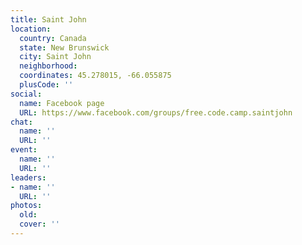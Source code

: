 ```yaml
---
title: Saint John
location:
  country: Canada
  state: New Brunswick
  city: Saint John
  neighborhood: 
  coordinates: 45.278015, -66.055875
  plusCode: ''
social:
  name: Facebook page
  URL: https://www.facebook.com/groups/free.code.camp.saintjohn
chat:
  name: ''
  URL: ''
event:
  name: ''
  URL: ''
leaders:
- name: ''
  URL: ''
photos:
  old: 
  cover: ''
---
```

